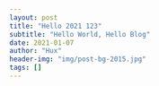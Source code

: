 ```yaml
---
layout: post
title: "Hello 2021 123"
subtitle: "Hello World, Hello Blog"
date: 2021-01-07
author: "Hux"
header-img: "img/post-bg-2015.jpg"
tags: []
---
```

